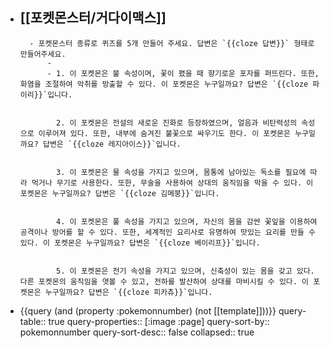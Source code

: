 - [[포켓몬스터/거다이맥스]]
	-
		- 포켓몬스터 종류로 퀴즈를 5개 만들어 주세요. 답변은 `{{cloze 답변}}` 형태로 만들어주세요.
			-
			- 1. 이 포켓몬은 불 속성이며, 꽃이 폈을 때 향기로운 포자를 퍼뜨린다. 또한, 화염을 조절하여 악취를 방출할 수 있다. 이 포켓몬은 누구일까요? 답변은 `{{cloze 파이리}}`입니다.
			  
			  
			  2. 이 포켓몬은 전설의 새로운 진화로 등장하였으며, 얼음과 비탄력성의 속성으로 이루어져 있다. 또한, 내부에 숨겨진 불꽃으로 싸우기도 한다. 이 포켓몬은 누구일까요? 답변은 `{{cloze 레지아이스}}`입니다.
			  
			  
			  3. 이 포켓몬은 물 속성을 가지고 있으며, 몸통에 남아있는 독소를 필요에 따라 먹거나 무기로 사용한다. 또한, 무술을 사용하여 상대의 움직임을 막을 수 있다. 이 포켓몬은 누구일까요? 답변은 `{{cloze 김메붕}}`입니다.
			  
			  
			  4. 이 포켓몬은 풀 속성을 가지고 있으며, 자신의 몸을 감싼 꽃잎을 이용하여 공격이나 방어를 할 수 있다. 또한, 세계적인 요리사로 유명하여 맛있는 요리를 만들 수 있다. 이 포켓몬은 누구일까요? 답변은 `{{cloze 베이리프}}`입니다.
			  
			  
			  5. 이 포켓몬은 전기 속성을 가지고 있으며, 신축성이 있는 몸을 갖고 있다. 다른 포켓몬의 움직임을 엿볼 수 있고, 전하를 발산하여 상대를 마비시킬 수 있다. 이 포켓몬은 누구일까요? 답변은 `{{cloze 피카츄}}`입니다.
- {{query (and (property :pokemonnumber) (not [[template]]))}}
  query-table:: true
  query-properties:: [:image :page]
  query-sort-by:: pokemonnumber
  query-sort-desc:: false
  collapsed:: true